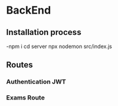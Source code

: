 # BackEnd 

## Installation process

-npm i
cd server
npx nodemon src/index.js

## Routes
### Authentication JWT

### Exams Route
